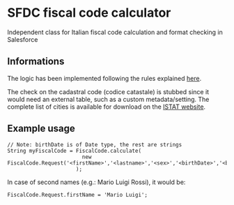 # SFDC fiscal code calculator

Independent class for Italian fiscal code calculation and format checking in Salesforce

## Informations

The logic has been implemented following the rules explained [here](http://www.dotnethell.it/articles/CalcoloCodiceFiscale.aspx).

The check on the cadastral code (codice catastale) is stubbed since it would need an external table, such as a custom metadata/setting.
The complete list of cities is available for download on the [ISTAT website](https://www.istat.it/it/archivio/6789).

## Example usage

```apex
// Note: birthDate is of Date type, the rest are strings
String myFiscalCode = FiscalCode.calculate( 
                        new FiscalCode.Request('<firstName>','<lastname>','<sex>','<birthDate>','<birthPlace>') 
                      );
```

In case of second names (e.g.: Mario Luigi Rossi), it would be:

```apex
FiscalCode.Request.firstName = 'Mario Luigi';
```
